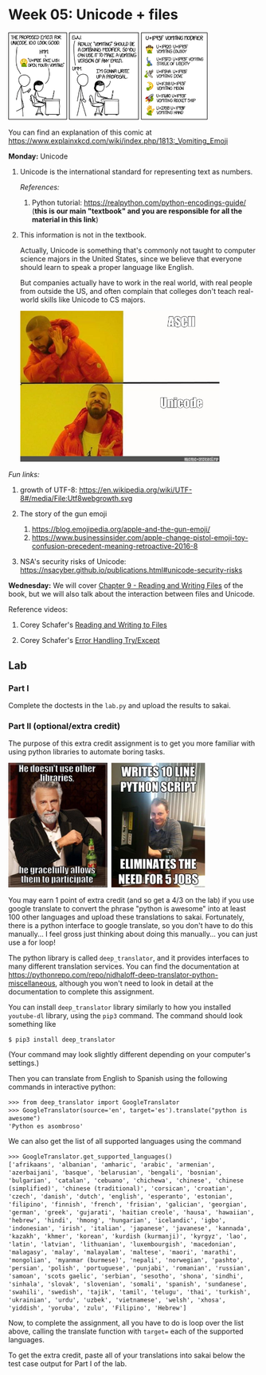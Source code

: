 # Week 05: Unicode + files

<img width=400px src=vomiting_emoji.png />

You can find an explanation of this comic at <https://www.explainxkcd.com/wiki/index.php/1813:_Vomiting_Emoji>

**Monday:** Unicode

1. Unicode is the international standard for representing text as numbers.

    *References:*

    1. Python tutorial: https://realpython.com/python-encodings-guide/ (**this is our main "textbook" and you are responsible for all the material in this link**)

1. This information is not in the textbook.

   Actually, Unicode is something that's commonly not taught to computer science majors in the United States,
    since we believe that everyone should learn to speak a proper language like English.

   But companies actually have to work in the real world, with real people from outside the US,
    and often complain that colleges don't teach real-world skills like Unicode to CS majors.

   <img src=unicode.jpg width=400px >

*Fun links:*

1. growth of UTF-8: https://en.wikipedia.org/wiki/UTF-8#/media/File:Utf8webgrowth.svg

1. The story of the gun emoji

    1. <https://blog.emojipedia.org/apple-and-the-gun-emoji/>
    1. <https://www.businessinsider.com/apple-change-pistol-emoji-toy-confusion-precedent-meaning-retroactive-2016-8>

1. NSA's security risks of Unicode: <https://nsacyber.github.io/publications.html#unicode-security-risks>

    <!--https://apps.nsa.gov/iaarchive/library/reports/unicode-security-risks.cfm -->

<!--
1. Python is famous for it's good, native Unicode support.
    Other languages like C/C++/Java it's technically possible to use Unicode correctly, but it's much more difficult.

    1. Historical note:
        Python 3 broke off from Python 2 due to fundamental differences in vision about how Unicode should be supported.
        You can read more about [these differences from a famous pythonista here](https://lucumr.pocoo.org/2014/1/5/unicode-in-2-and-3/).
-->

<!--
1. Unicode in the DPRK

    1. The DPRK uses the [KPS9566](https://en.wikipedia.org/wiki/KPS_9566) character set in most of its internal documents, including the [Red Star OS](https://en.wikipedia.org/wiki/Red_Star_OS)

        1. There are many other alternative encodings for Korean characters developed by ROK, China and the US

    1. 13 currently used emojis were first proposed by the DPRK; these include:

        | Code Point | Glyph    | Name          |
        | ---------- | -------- | ------------- |
        | U+2615     | ☕       | HOT BEVERAGE  |
        | U+2690     | ⚐        | WHITE FLAG    |
        | U+2691     | ⚑        | BLACK FLAG    |

    1. Several minor international incidents have been caused by misunderstandings between the DPRK and the Unicode Consortium

        1. The DPRK complained that the Unicode Consortium unfairly adopted the South Korean alphabetical order without consulting the DPRK: https://unicode.org/wg2/docs/n2231.pdf

        1. The Unicode Consortium did not accept symbols specific to the Worker's Party of Korea: https://unicode.org/wg2/docs/n2392.pdf

        1. Master's thesis exploring the topic: https://www.era.lib.ed.ac.uk/bitstream/handle/1842/12253/Hwang2005.pdf
-->

**Wednesday:**
We will cover [Chapter 9 - Reading and Writing Files](https://automatetheboringstuff.com/2e/chapter9/) of the book,
but we will also talk about the interaction between files and Unicode.

Reference videos:

1. Corey Schafer's [Reading and Writing to Files](https://www.youtube.com/watch?v=Uh2ebFW8OYM)

1. Corey Schafer's [Error Handling Try/Except](https://www.youtube.com/watch?v=NIWwJbo-9_8)

<!--
**Facebook in the news:**

1. Leaks
    1. Facebook Whistleblower Leaks Thousands of Pages of Incriminating Internal Docs: https://news.ycombinator.com/item?id=28761294
    1. Mark's response: https://news.ycombinator.com/item?id=28767700

    1. ASIDE:
        1. the website https://news.ycombinator.com is called "Hacker News", but it's not *really* about hacking

        1. the website https://phrack.org is a *real* hacker website

1. Outage
    1. All Facebook properties were down for about 6-14 hours on Tuesday
    1. Estimated lost revenue is $90 million https://www.managementstudyguide.com/economic-impact-of-facebook-outage.htm
    1. Stock price fell 2% => Mark lost $7 billion dollars in value

How does an outage like this happen?

1. Map of Facebook datacenters: https://baxtel.com/data-centers/facebook

1. Submarine cables:

    1. map: https://www.submarinecablemap.com/

    1. cables can get physically disconnected:

        1. images: https://www.google.com/search?q=submarine+cable+laying&tbm=isch

        1. sharks: https://slate.com/technology/2014/08/shark-attacks-threaten-google-s-undersea-internet-cables-video.html

    1. Aside: NSA wire tapping of cables:

        1. (1971-1981) Operation Ivy Bells: https://en.wikipedia.org/wiki/Operation_Ivy_Bells

        1. (2003-) Room 641A: https://en.wikipedia.org/wiki/Room_641A

        1. (2008-) PRISM: https://en.wikipedia.org/wiki/PRISM_(surveillance_program)

        1. (2015-) NSA's Utah Datacenter: https://nsa.gov1.info/utah-data-center/

    1. Incidents:

        1. Syria internet blackout: https://www.washingtonpost.com/news/worldviews/wp/2013/05/08/how-did-syria-cut-off-the-entire-country-from-the-internet/

            1. Telecommunications without borders helps Syria overcome the blackouts: https://www.tsfi.org/en/our-missions/disaster-response/syria-crisis

            1. Syrian blackout caused by the NSA according to Snowden: https://www.theguardian.com/world/2014/aug/13/snowden-nsa-syria-internet-outage-civil-war

        1. Vietnam has regular internet outages due to cable breakages: https://saigoneer.com/saigon-technology/11885-sharks,-anchors-red-tape-why-it-takes-forever-to-fix-vietnam-s-broken-internet-cables

1. In Facebook's case, the cables got "logically" disconnected

    1. Every computer on the internet has an IP address, and all communication on the internet is between IP addresses

       Find yours here: https://whatismyipaddress.com/

       DNS associates a domain name with an IP address for convenience

       | domain | ip address |
       | ------ | ---------- |
       | facebook.com | 157.240.11.35 |
       | google.com | 142.250.68.14 |

       IP addresses are 4 byte numbers

       1. Each number between the `.` is 1 byte

       1. 1 byte stores numbers between 0-255

       1. 4 bytes stores numbers up to 4.2 billion

       1. Bad News: there's not enough IP addresses for everyone in the world!

           1. Most of you are probably using multiple IP addresses (phone, laptop, etc.)

           1. IP addresses are expensive: https://ipv4marketgroup.com/ipv4-pricing/

    1. To send a message from your computer to Facebook, your computer sends information through many different computers called "routers"

        1. CISCO is the most famous company for making routers: https://www.cisco.com/c/en/us/products/routers/index.html#~products

        1. Each router has a big internal table of which IP addresses correspond to which physical connections

        1. A protocol called BGP (Border Gateway Protocol) is how routers communicate which IPs are in which locations

        1. Facebook misconfigured their BGP settings, telling all the routers in the world that their IPs no longer exist

        1. So every router stopped sending traffic to facebook IPs

1. Fully understanding all these details requires multiple graduate-level networking courses
-->

## Lab

<!--
### Part I

Please complete the following survey about how class is going so far: https://docs.google.com/forms/d/1Weuolk5Q9RsmqVFiF8Qgbc1cd_LQNiKMY-RYAq1SPlg

The survey is 100% anonymous, and it will help me adjust the course moving forward.
-->

### Part I

Complete the doctests in the `lab.py` and upload the results to sakai.

### Part II (optional/extra credit)

The purpose of this extra credit assignment is to get you more familiar with using python libraries to automate boring tasks.

<img src=interesting-man.jpg height=250px>&nbsp;&nbsp;<img src=jobs.jpg height=250px>

You may earn 1 point of extra credit (and so get a 4/3 on the lab) if you use google translate to convert the phrase "python is awesome" into at least 100 other languages and upload these translations to sakai.
Fortunately, there is a python interface to google translate,
so you don't have to do this manually...
I feel gross just thinking about doing this manually...
you can just use a for loop!

The python library is called `deep_translator`,
and it provides interfaces to many different translation services.
You can find the documentation at <https://pythonrepo.com/repo/nidhaloff-deep-translator-python-miscellaneous>,
although you won't need to look in detail at the documentation to complete this assignment.

You can install `deep_translator` library similarly to how you installed `youtube-dl` library, using the `pip3` command.
The command should look something like
```
$ pip3 install deep_translator
```
(Your command may look slightly different depending on your computer's settings.)

Then you can translate from English to Spanish using the following commands in interactive python:
```
>>> from deep_translator import GoogleTranslator
>>> GoogleTranslator(source='en', target='es').translate("python is awesome")
'Python es asombroso'
```
We can also get the list of all supported languages using the command
```
>>> GoogleTranslator.get_supported_languages()
['afrikaans', 'albanian', 'amharic', 'arabic', 'armenian', 'azerbaijani', 'basque', 'belarusian', 'bengali', 'bosnian', 'bulgarian', 'catalan', 'cebuano', 'chichewa', 'chinese', 'chinese (simplified)', 'chinese (traditional)', 'corsican', 'croatian', 'czech', 'danish', 'dutch', 'english', 'esperanto', 'estonian', 'filipino', 'finnish', 'french', 'frisian', 'galician', 'georgian', 'german', 'greek', 'gujarati', 'haitian creole', 'hausa', 'hawaiian', 'hebrew', 'hindi', 'hmong', 'hungarian', 'icelandic', 'igbo', 'indonesian', 'irish', 'italian', 'japanese', 'javanese', 'kannada', 'kazakh', 'khmer', 'korean', 'kurdish (kurmanji)', 'kyrgyz', 'lao', 'latin', 'latvian', 'lithuanian', 'luxembourgish', 'macedonian', 'malagasy', 'malay', 'malayalam', 'maltese', 'maori', 'marathi', 'mongolian', 'myanmar (burmese)', 'nepali', 'norwegian', 'pashto', 'persian', 'polish', 'portuguese', 'punjabi', 'romanian', 'russian', 'samoan', 'scots gaelic', 'serbian', 'sesotho', 'shona', 'sindhi', 'sinhala', 'slovak', 'slovenian', 'somali', 'spanish', 'sundanese', 'swahili', 'swedish', 'tajik', 'tamil', 'telugu', 'thai', 'turkish', 'ukrainian', 'urdu', 'uzbek', 'vietnamese', 'welsh', 'xhosa', 'yiddish', 'yoruba', 'zulu', 'Filipino', 'Hebrew']
```
Now, to complete the assignment, all you have to do is loop over the list above, calling the translate function with `target=` each of the supported languages.

To get the extra credit, paste all of your translations into sakai below the test case output for Part I of the lab.
